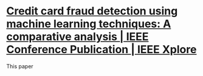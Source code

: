 # [Credit card fraud detection using machine learning techniques: A comparative analysis | IEEE Conference Publication | IEEE Xplore](https://ieeexplore.ieee.org/abstract/document/8123782)

This paper